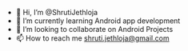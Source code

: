 - 👋 Hi, I’m @ShrutiJethloja
- 🌱 I’m currently learning Android app development
- 💞️ I’m looking to collaborate on Android Projects
- 📫 How to reach me shruti.jethloja@gmail.com
